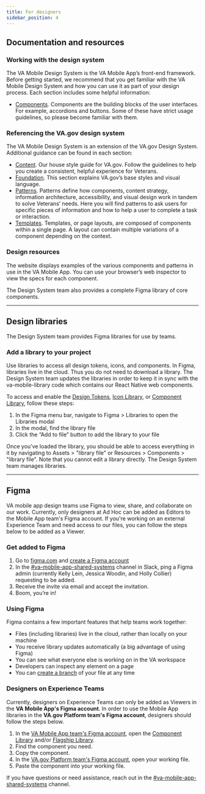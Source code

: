 ```yaml
---
title: For designers
sidebar_position: 4
---
```


## Documentation and resources

### Working with the design system

The VA Mobile Design System is the VA Mobile App’s front-end framework. Before getting started, we recommend that you get familiar with the VA Mobile Design System and how you can use it as part of your design process. Each section includes some helpful information:

* [Components](https://design.va.gov/components). Components are the building blocks of the user interfaces. For example, accordions and buttons. Some of these have strict usage guidelines, so please become familiar with them.

### Referencing the VA.gov design system

The VA Mobile Design System is an extension of the VA.gov Design System. Additional guidance can be found in each section:

* [Content](https://design.va.gov/content-style-guide). Our house style guide for VA.gov. Follow the guidelines to help you create a consistent, helpful experience for Veterans.
* [Foundation](https://design.va.gov/foundation). This section explains VA.gov’s base styles and visual language.
* [Patterns](https://design.va.gov/patterns). Patterns define how components, content strategy, information architecture, accessibility, and visual design work in tandem to solve Veterans’ needs. Here you will find patterns to ask users for specific pieces of information and how to help a user to complete a task or interaction.
* [Templates](https://design.va.gov/templates). Templates, or page layouts, are composed of components within a single page. A layout can contain multiple variations of a component depending on the context.

### Design resources

The website displays examples of the various components and patterns in use in the VA Mobile App. You can use your browser’s web inspector to view the specs for each component.

The Design System team also provides a complete Figma library of core components.

---

## Design libraries

The Design System team provides Figma libraries for use by teams.

### Add a library to your project

Use libraries to access all design tokens, icons, and components. In Figma, libraries live in the cloud. Thus you do not need to download a library. The Design System team updates the libraries in order to keep it in sync with the va-mobile-library code which contains our React Native web components.

To access and enable the [Design Tokens](https://www.figma.com/file/rdLIEaC9rVwX70QbIGkMvG/%F0%9F%93%90-Design-Tokens?type=design&mode=design&t=QbNS25xKacxEZ9T1-1), [Icon Library](https://www.figma.com/file/X8gXRl1MaRAE7lKcwgr5Rj/%F0%9F%93%90-Icon-Library?type=design&mode=design&t=QbNS25xKacxEZ9T1-1), or [Component Library](https://www.figma.com/file/Zzt8z60hCtdEzXx2GFWghH/%F0%9F%93%90-Component-Library?type=design&mode=design&t=QbNS25xKacxEZ9T1-1), follow these steps:

1. In the Figma menu bar, navigate to Figma > Libraries to open the Libraries modal
2. In the modal, find the library file
3. Click the “Add to file” button to add the library to your file

Once you’ve loaded the library, you should be able to access everything in it by navigating to Assets > "library file" or Resources > Components > "library file". Note that you cannot edit a library directly. The Design System team manages libraries.

---

## Figma

VA mobile app design teams use Figma to view, share, and collaborate on our work. Currently, only designers at Ad Hoc can be added as Editors to the Mobile App team's Figma account. If you're working on an external Experience Team and need access to our files, you can follow the steps below to be added as a Viewer.

### Get added to Figma

1. Go to [figma.com](https://www.figma.com/) and [create a Figma account](https://help.figma.com/hc/en-us/articles/360039811114-Create-a-Figma-account)
2. In the [#va-mobile-app-shared-systems](https://dsva.slack.com/archives/C05HF9ULKJ4) channel in Slack, ping a Figma admin (currently Kelly Lein, Jessica Woodin, and Holly Collier) requesting to be added.
3. Receive the invite via email and accept the invitation.
4. Boom, you’re in!

### Using Figma

Figma contains a few important features that help teams work together:

* Files (including libraries) live in the cloud, rather than locally on your machine
* You receive library updates automatically (a big advantage of using Figma)
* You can see what everyone else is working on in the VA workspace
* Developers can inspect any element on a page
* You can [create a branch](https://department-of-veterans-affairs.github.io/va-mobile-app/docs/UX/How-We-Work/figma-branching) of your file at any time

### Designers on Experience Teams
Currently, designers on Experience Teams can only be added as Viewers in the **VA Mobile App's Figma account**. In order to use the Mobile App libraries in the **VA.gov Platform team's Figma account**, designers should follow the steps below.

1.  In the [VA Mobile App team's Figma account](https://www.figma.com/files/827597988283174959/team/1114266503868297401), open the [Component Library](https://www.figma.com/design/Zzt8z60hCtdEzXx2GFWghH/%F0%9F%93%90-Component-Library---Design-System---VA-Mobile?m=auto&t=h1T1ozCx1hqbFSDa-7) and/or [Flagship Library](https://www.figma.com/design/QVLPB3eOunmKrgQOuOt0SU/Flagship-Library---%F0%9F%93%90-Resource---VA-Mobile?m=auto&t=h1T1ozCx1hqbFSDa-7).
2. Find the component you need.
3. Copy the component.
4. In the [VA.gov Platform team's Figma account](https://www.figma.com/files/team/1278375444205744118/all-projects), open your working file.
5. Paste the component into your working file.

If you have questions or need assistance, reach out in the [#va-mobile-app-shared-systems](https://dsva.slack.com/archives/C05HF9ULKJ4) channel.